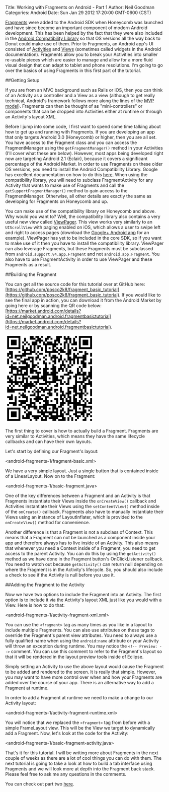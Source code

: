 Title: Working with Fragments on Android - Part 1
Author: Neil Goodman
Categories: Android
Date: Sun Jan 29 2012 17:20:00 GMT-0600 (CST)

[Fragments](http://developer.android.com/guide/topics/fundamentals/fragments.html) were added to the Android SDK when Honeycomb was launched and have since become an important component of modern Android development. This has been helped by the fact that they were also included in the [Android Compatibility Library](http://developer.android.com/sdk/compatibility-library.html) so that OS versions all the way back to Donut could make use of them. Prior to Fragments, an Android app's UI consisted of [Activities](http://developer.android.com/guide/topics/fundamentals/activities.html) and [Views](http://developer.android.com/guide/topics/ui/index.html) (sometimes called widgets in the Android documentation). Fragments allow you to break your Activities into smaller re-usable pieces which are easier to manage and allow for a more fluid visual design that can adapt to tablet and phone resolutions. I'm going to go over the basics of using Fragments in this first part of the tutorial.

##Getting Setup

If you are from an MVC background such as Rails or iOS, then you can think of an Activity as a controller and a View as a view (although to get really technical, Android's framework follows more along the lines of the [MVP model](http://en.wikipedia.org/wiki/Model_View_Presenter)). Fragments can then be thought of as "mini-controllers" or components that can be dropped into Activities either at runtime or through an Activity's layout XML.

Before I jump into some code, I first want to spend some time talking about how to get up and running with Fragments. If you are developing an app that only targets Android 3.0 (Honeycomb) or higher, then you are all set. You have access to the Fragment class and you can access the FragmentManager using the `getFragmentManager()` method in your Activities (I'll cover what these are below). However, most apps being developed right now are targeting Android 2.1 (Eclair), because it covers a significant percentage of the Android Market. In order to use Fragments on these older OS versions, you need to install the Android Compatibility Library. Google has excellent documentation on how to do this [here](http://developer.android.com/sdk/compatibility-library.html#Downloading). When using the compatibility library, you will need to subclass FragmentActivity for any Activity that wants to make use of Fragments and call the `getSupportFragmentManager()` method to gain access to the FragmentManager. Otherwise, all other details are exactly the same as developing for Fragments on Honeycomb and up.

You can make use of the compatibility library on Honeycomb and above. Why would you want to? Well, the compatibility library also contains a very useful new view called [ViewPager](http://developer.android.com/reference/android/support/v4/view/ViewPager.html). This view works very similarly to an `UIScrollView` with paging enabled on iOS, which allows a user to swipe left and right to access pages (download the [Google+ Android app](https://market.android.com/details?id=com.google.android.apps.plus) for an example). ViewPager has yet to be included in the core SDK, so if you want to make use of it then you have to install the compatibility library. ViewPager can also leverage Fragments, but these Fragments must be subclassed from `android.support.v4.app.Fragment` and not `android.app.Fragment`. You also have to use FragmentActivity in order to use ViewPager and these Fragments as a result.

##Building the Fragment

You can get all the source code for this tutorial over at GitHub here: [https://github.com/posco2k8/fragment_basic_tutorial](https://github.com/posco2k8/fragment_basic_tutorial). If you would like to see the final app in action, you can download it from the Android Market by going here or by scanning the QR code below: [https://market.android.com/details?id=net.neilgoodman.android.fragmentbasictutorial](https://market.android.com/details?id=net.neilgoodman.android.fragmentbasictutorial).

![QR Code](android-fragments-1/android-fragments-qr.png)

The first thing to cover is how to actually build a Fragment. Fragments are very similar to Activities, which means they have the same lifecycle callbacks and can have their own layouts.

Let's start by defining our Fragment's layout:

<android-fragments-1/fragment-basic.xml>

We have a very simple layout. Just a single button that is contained inside of a LinearLayout. Now on to the Fragment:

<android-fragments-1/basic-fragment.java>

One of the key differences between a Fragment and an Activity is that Fragments instantiate their Views inside the `onCreateView()` callback and Activities instantiate their Views using the `setContentView()` method inside of the `onCreate()` callback. Fragments also have to manually instantiate their Views using an instance of LayoutInflater, which is provided to the `onCreateView()` method for convenience.

Another difference is that a Fragment is not a subclass of Context. This means that a Fragment can not be launched as a component inside your app and therefore always has to live inside of an Activity. This also means that whenever you need a Context inside of a Fragment, you need to get access to the parent Activity. You can do this by using the `getActivity()` method as we have done in the Fragment button's OnClickListener callback. You need to watch out because `getActivity()` can return null depending on where the Fragment is in the Activity's lifecycle. So, you should also include a check to see if the Activity is null before you use it.

##Adding the Fragment to the Activity

Now we have two options to include the Fragment into an Activity. The first option is to include it via the Activity's layout XML just like you would with a View. Here is how to do that:

<android-fragments-1/activity-fragment-xml.xml>

You can use the `<fragment>` tag as many times as you like in a layout to include multiple Fragments. You can also use attributes on these tags to override the Fragment's parent view attributes. You need to always use a fully qualified name when using the `android:name` attribute or your Activity will throw an exception during runtime. You may notice the `<!-- Preview: -->` comment. You can use this comment to refer to the Fragment's layout so that it will be rendered in the layout preview tools inside of Eclipse.

Simply setting an Activity to use the above layout would cause the Fragment to be added and rendered to the screen. It is really that simple. However, you may want to have more control over when and how your Fragments are added over the course of your app. There is an alternative way to add a Fragment at runtime.

In order to add a Fragment at runtime we need to make a change to our Activity layout:

<android-fragments-1/activity-fragment-runtime.xml>

You will notice that we replaced the `<fragment>` tag from before with a simple FrameLayout view. This will be the View we target to dynamically add a Fragment. Now, let's look at the code for the Activity:

<android-fragments-1/basic-fragment-activity.java>

That's it for this tutorial. I will be writing more about Fragments in the next couple of weeks as there are a lot of cool things you can do with them. The next tutorial is going to take a look at how to build a tab interface using Fragments and we will look more at depth into the Fragment back stack. Please feel free to ask me any questions in the comments.

You can check out part two [here](http://neilgoodman.net/2012/03/12/working-with-fragments-on-android-part-2/).